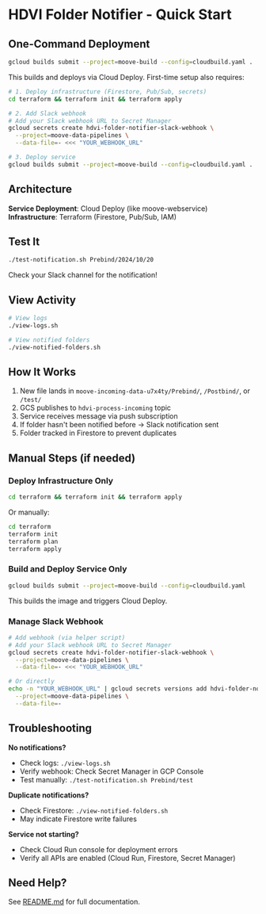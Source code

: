 # HDVI Folder Notifier - Quick Start

## One-Command Deployment

```bash
gcloud builds submit --project=moove-build --config=cloudbuild.yaml .
```

This builds and deploys via Cloud Deploy. First-time setup also requires:

```bash
# 1. Deploy infrastructure (Firestore, Pub/Sub, secrets)
cd terraform && terraform init && terraform apply

# 2. Add Slack webhook
# Add your Slack webhook URL to Secret Manager
gcloud secrets create hdvi-folder-notifier-slack-webhook \
  --project=moove-data-pipelines \
  --data-file=- <<< "YOUR_WEBHOOK_URL"

# 3. Deploy service
gcloud builds submit --project=moove-build --config=cloudbuild.yaml .
```

## Architecture

**Service Deployment**: Cloud Deploy (like moove-webservice)
**Infrastructure**: Terraform (Firestore, Pub/Sub, IAM)

## Test It

```bash
./test-notification.sh Prebind/2024/10/20
```

Check your Slack channel for the notification!

## View Activity

```bash
# View logs
./view-logs.sh

# View notified folders
./view-notified-folders.sh
```

## How It Works

1. New file lands in `moove-incoming-data-u7x4ty/Prebind/`, `/Postbind/`, or `/test/`
2. GCS publishes to `hdvi-process-incoming` topic
3. Service receives message via push subscription
4. If folder hasn't been notified before → Slack notification sent
5. Folder tracked in Firestore to prevent duplicates

## Manual Steps (if needed)

### Deploy Infrastructure Only

```bash
cd terraform && terraform init && terraform apply
```

Or manually:
```bash
cd terraform
terraform init
terraform plan
terraform apply
```

### Build and Deploy Service Only

```bash
gcloud builds submit --project=moove-build --config=cloudbuild.yaml
```

This builds the image and triggers Cloud Deploy.

### Manage Slack Webhook

```bash
# Add webhook (via helper script)
# Add your Slack webhook URL to Secret Manager
gcloud secrets create hdvi-folder-notifier-slack-webhook \
  --project=moove-data-pipelines \
  --data-file=- <<< "YOUR_WEBHOOK_URL"

# Or directly
echo -n "YOUR_WEBHOOK_URL" | gcloud secrets versions add hdvi-folder-notifier-slack-webhook \
  --project=moove-data-pipelines \
  --data-file=-
```

## Troubleshooting

**No notifications?**
- Check logs: `./view-logs.sh`
- Verify webhook: Check Secret Manager in GCP Console
- Test manually: `./test-notification.sh Prebind/test`

**Duplicate notifications?**
- Check Firestore: `./view-notified-folders.sh`
- May indicate Firestore write failures

**Service not starting?**
- Check Cloud Run console for deployment errors
- Verify all APIs are enabled (Cloud Run, Firestore, Secret Manager)

## Need Help?

See [README.md](README.md) for full documentation.

